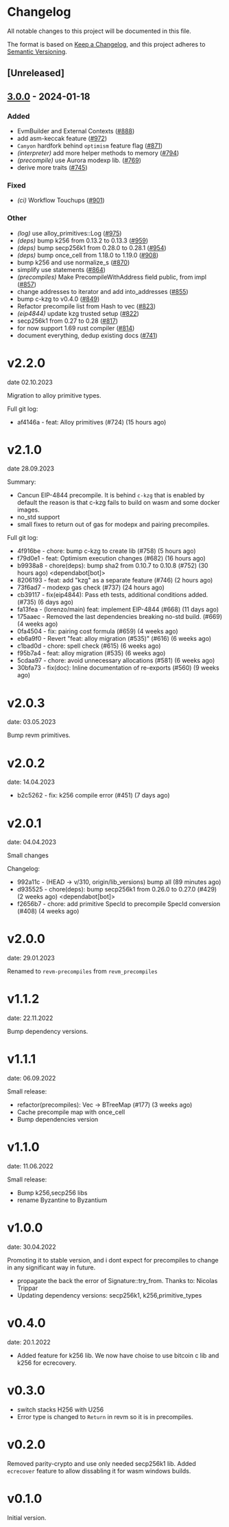 # Changelog
All notable changes to this project will be documented in this file.

The format is based on [Keep a Changelog](https://keepachangelog.com/en/1.0.0/),
and this project adheres to [Semantic Versioning](https://semver.org/spec/v2.0.0.html).

## [Unreleased]

## [3.0.0](https://github.com/CeciliaZ030/revm/compare/revm-precompile-v2.2.0...revm-precompile-v3.0.0) - 2024-01-18

### Added
- EvmBuilder and External Contexts ([#888](https://github.com/CeciliaZ030/revm/pull/888))
- add asm-keccak feature ([#972](https://github.com/CeciliaZ030/revm/pull/972))
- `Canyon` hardfork behind `optimism` feature flag ([#871](https://github.com/CeciliaZ030/revm/pull/871))
- *(interpreter)* add more helper methods to memory ([#794](https://github.com/CeciliaZ030/revm/pull/794))
- *(precompile)* use Aurora modexp lib. ([#769](https://github.com/CeciliaZ030/revm/pull/769))
- derive more traits ([#745](https://github.com/CeciliaZ030/revm/pull/745))

### Fixed
- *(ci)* Workflow Touchups ([#901](https://github.com/CeciliaZ030/revm/pull/901))

### Other
- *(log)* use alloy_primitives::Log ([#975](https://github.com/CeciliaZ030/revm/pull/975))
- *(deps)* bump k256 from 0.13.2 to 0.13.3 ([#959](https://github.com/CeciliaZ030/revm/pull/959))
- *(deps)* bump secp256k1 from 0.28.0 to 0.28.1 ([#954](https://github.com/CeciliaZ030/revm/pull/954))
- *(deps)* bump once_cell from 1.18.0 to 1.19.0 ([#908](https://github.com/CeciliaZ030/revm/pull/908))
- bump k256 and use normalize_s ([#870](https://github.com/CeciliaZ030/revm/pull/870))
- simplify use statements ([#864](https://github.com/CeciliaZ030/revm/pull/864))
- *(precompiles)* Make PrecompileWithAddress field public, from impl ([#857](https://github.com/CeciliaZ030/revm/pull/857))
- change addresses to iterator and add into_addresses ([#855](https://github.com/CeciliaZ030/revm/pull/855))
- bump c-kzg to v0.4.0 ([#849](https://github.com/CeciliaZ030/revm/pull/849))
- Refactor precompile list from Hash to vec ([#823](https://github.com/CeciliaZ030/revm/pull/823))
- *(eip4844)* update kzg trusted setup ([#822](https://github.com/CeciliaZ030/revm/pull/822))
- secp256k1 from 0.27 to 0.28 ([#817](https://github.com/CeciliaZ030/revm/pull/817))
- for now support 1.69 rust compiler ([#814](https://github.com/CeciliaZ030/revm/pull/814))
- document everything, dedup existing docs ([#741](https://github.com/CeciliaZ030/revm/pull/741))

# v2.2.0
date 02.10.2023

Migration to alloy primitive types.

Full git log:
* af4146a - feat: Alloy primitives (#724) (15 hours ago) <evalir>

# v2.1.0
date 28.09.2023

 Summary:
 * Cancun EIP-4844 precompile. It is behind `c-kzg` that is enabled by default
    the reason is that c-kzg fails to build on wasm and some docker images.
 * no_std support
 * small fixes to return out of gas for modepx and pairing precompiles.

Full git log:
* 4f916be - chore: bump c-kzg to create lib (#758) (5 hours ago) <rakita>
* f79d0e1 - feat: Optimism execution changes (#682) (16 hours ago) <clabby>
* b9938a8 - chore(deps): bump sha2 from 0.10.7 to 0.10.8 (#752) (30 hours ago) <dependabot[bot]>
* 8206193 - feat: add "kzg" as a separate feature (#746) (2 hours ago) <DaniPopes>
* 73f6ad7 - modexp gas check (#737) (24 hours ago) <Alessandro Mazza>
* cb39117 - fix(eip4844): Pass eth tests, additional conditions added. (#735) (6 days ago) <rakita>
* fa13fea - (lorenzo/main) feat: implement EIP-4844 (#668) (11 days ago) <DaniPopes>
* 175aaec - Removed the last dependencies breaking no-std build. (#669) (4 weeks ago) <Lucas Clemente Vella>
* 0fa4504 - fix: pairing cost formula  (#659) (4 weeks ago) <xkx>
* eb6a9f0 - Revert "feat: alloy migration (#535)" (#616) (6 weeks ago) <rakita>
* c1bad0d - chore: spell check (#615) (6 weeks ago) <Roman Krasiuk>
* f95b7a4 - feat: alloy migration (#535) (6 weeks ago) <DaniPopes>
* 5cdaa97 - chore: avoid unnecessary allocations (#581) (6 weeks ago) <DaniPopes>
* 30bfa73 - fix(doc): Inline documentation of re-exports (#560) (9 weeks ago) <Yiannis Marangos>

# v2.0.3
date: 03.05.2023

Bump revm primitives.

# v2.0.2
date: 14.04.2023

* b2c5262 - fix: k256 compile error (#451) (7 days ago) <rakita>

# v2.0.1
date: 04.04.2023

Small changes

Changelog:
* 992a11c - (HEAD -> v/310, origin/lib_versions) bump all (89 minutes ago) <rakita>
* d935525 - chore(deps): bump secp256k1 from 0.26.0 to 0.27.0 (#429) (2 weeks ago) <dependabot[bot]>
* f2656b7 - chore: add primitive SpecId to precompile SpecId conversion (#408) (4 weeks ago) <Matthias Seitz>
# v2.0.0
date: 29.01.2023

Renamed to `revm-precompiles` from `revm_precompiles`

# v1.1.2
date: 22.11.2022

Bump dependency versions.

# v1.1.1
date: 06.09.2022

Small release:
* refactor(precompiles): Vec -> BTreeMap (#177) (3 weeks ago) <Alexey Shekhirin>
* Cache precompile map with once_cell
* Bump dependencies version

# v1.1.0
date: 11.06.2022

Small release:
* Bump k256,secp256 libs
* rename Byzantine to Byzantium

# v1.0.0
date: 30.04.2022

Promoting it to stable version, and i dont expect for precompiles to change in any significant way in future.

* propagate the back the error of Signature::try_from. Thanks to: Nicolas Trippar
* Updating dependency versions: secp256k1, k256,primitive_types
# v0.4.0
date: 20.1.2022

* Added feature for k256 lib. We now have choise to use bitcoin c lib and k256 for ecrecovery.

# v0.3.0

* switch stacks H256 with U256 
* Error type is changed to `Return` in revm so it is in precompiles.
# v0.2.0

Removed parity-crypto and use only needed secp256k1 lib. Added `ecrecover` feature to allow dissabling it for wasm windows builds.

# v0.1.0

Initial version.